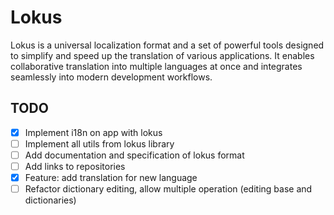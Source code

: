 # Lokus

Lokus is a universal localization format and a set of powerful
tools designed to simplify and speed up the translation of
various applications. It enables collaborative translation into
multiple languages at once and integrates seamlessly into modern
development workflows.

## TODO

- [x] Implement i18n on app with lokus
- [ ] Implement all utils from lokus library
- [ ] Add documentation and specification of lokus format
- [ ] Add links to repositories
- [x] Feature: add translation for new language
- [ ] Refactor dictionary editing, allow multiple operation (editing base and dictionaries)